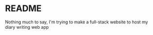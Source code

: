 # README

Nothing much to say, I'm trying to make a full-stack website to host my diary writing web app